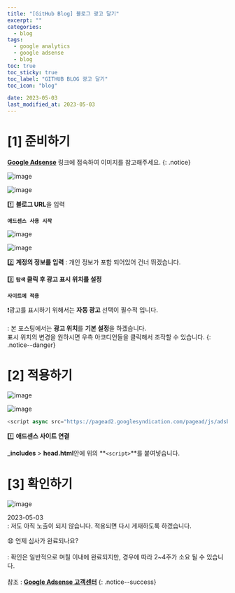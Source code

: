 ```yaml
---
title: "[GitHub Blog] 블로그 광고 달기"
excerpt: ""
categories:
  - blog
tags:
  - google analytics
  - google adsense
  - blog
toc: true
toc_sticky: true
toc_label: "GITHUB BLOG 광고 달기"
toc_icon: "blog"

date: 2023-05-03
last_modified_at: 2023-05-03
---
```


# [1] 준비하기

[**Google Adsense**](https://adsense.google.com/) 링크에 접속하여 이미지를 참고해주세요.
{: .notice}

![image](https://user-images.githubusercontent.com/131929869/235920355-4687aa92-85c5-4100-8da7-4f0a60fcdf93.png)

![image](https://user-images.githubusercontent.com/131929869/235919653-ffa8bc8a-795b-46e2-9632-7fb7d11d7a9c.png)

>
 1️⃣ **블로그 URL**을 입력
>
 **`애드센스 사용 시작`**

![image](https://user-images.githubusercontent.com/131929869/235922450-6f902d69-4df6-405c-ab3a-7d6f1eda5667.png)

![image](https://user-images.githubusercontent.com/131929869/235922889-f2e606db-2179-4e7e-a01a-a7f160019d6c.png)

>
 2️⃣ **계정의 정보를 입력**
 : 개인 정보가 포함 되어있어 건너 뛰겠습니다.
>
 3️⃣ **`탐색` 클릭 후 광고 표시 위치를 설정**
>
 **`사이트에 적용`**

❗광고를 표시하기 위해서는 **자동 광고** 선택이 필수적 입니다.<br><br>
  : 본 포스팅에서는 **광고 위치**를 **기본 설정**을 하겠습니다.<br>
 표시 위치의 변경을 원하시면 우측 아코디언들을 클릭해서 조작할 수 있습니다.
 {: .notice--danger}


# [2] 적용하기

![image](https://user-images.githubusercontent.com/131929869/235925543-fe2bb53f-3bbc-4553-b091-ffecc6dce6f6.png)

![image](https://user-images.githubusercontent.com/131929869/235927561-b3d14398-8875-4cb3-8f6a-fb5544d6812f.png)

```javascript
<script async src="https://pagead2.googlesyndication.com/pagead/js/adsbygoogle.js?client=ca-pub-3229800559788956" crossorigin="anonymous"></script>
 ```

>
 1️⃣ **애드센스 사이트 연결** 

<script src="https://gist.github.com/kunheelib/5ac40b005315558419bb00baccd74295.js"></script>

>
 **_includes** > **head.html**안에 위의 **`<script>`**를 붙여넣습니다.

# [3] 확인하기

![image](https://user-images.githubusercontent.com/131929869/235932013-14a89003-59bf-4915-ad8e-569731f3d2fe.png)

>
 2023-05-03<br>
  : 저도 아직 노출이 되지 않습니다. 적용되면 다시 게재하도록 하겠습니다.

😧 언제 심사가 완료되나요?<br><br>
 : 확인은 일반적으로 며칠 이내에 완료되지만, 경우에 따라 2~4주가 소요 될 수 있습니다.<br><br>
 참조 : [**Google Adsense 고객센터**](https://support.google.com/adsense/answer/7402256?sjid=17071070489802319017-AP&visit_id=638187173758244932-1577473137&rd=1)
{: .notice--success}